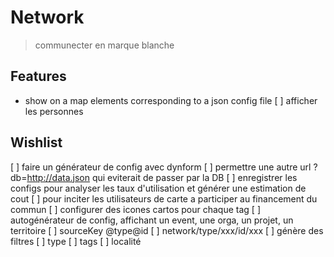 # Network
> communecter en marque blanche

## Features 
- show on a map elements corresponding to a json config file 
[ ] afficher les personnes 

## Wishlist
[ ] faire un générateur de config avec dynform 
[ ] permettre une autre url ?db=http://data.json qui eviterait de passer par la DB 
[ ] enregistrer les configs pour analyser les taux d'utilisation et générer une estimation de cout 
[ ] pour inciter les utilisateurs de carte a participer au financement du commun
[ ] configurer des icones cartos pour chaque tag 
[ ] autogénérateur de config, affichant un event, une orga, un projet, un territoire
	[ ] sourceKey @type@id 
	[ ] network/type/xxx/id/xxx
	[ ] génère des filtres 
		[ ] type
		[ ] tags
		[ ] localité

